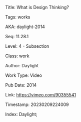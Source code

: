 Title:  What is Design Thinking?

Tags:   works

AKA:    daylight-2014

Seq:    11.28.1

Level:  4 - Subsection

Class:  work

Author: Daylight

Work Type: Video

Pub Date: 2014

Link:   https://vimeo.com/90355541

Timestamp: 20230209224009

Index:  Daylight; 

